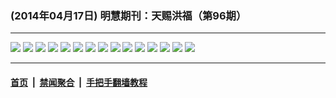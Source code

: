 ### (2014年04月17日) 明慧期刊：天赐洪福（第96期）

---

<img src="http://qikan.minghui.org/mhqkpage/qikanimage/2014/04/17/tchf-96-2in1-read1-online1.png"/> 

<img src="http://qikan.minghui.org/mhqkpage/qikanimage/2014/04/17/tchf-96-2in1-read1-online2.png"/> 

<img src="http://qikan.minghui.org/mhqkpage/qikanimage/2014/04/17/tchf-96-2in1-read1-online3.png"/> 

<img src="http://qikan.minghui.org/mhqkpage/qikanimage/2014/04/17/tchf-96-2in1-read1-online4.png"/> 

<img src="http://qikan.minghui.org/mhqkpage/qikanimage/2014/04/17/tchf-96-2in1-read1-online5.png"/> 

<img src="http://qikan.minghui.org/mhqkpage/qikanimage/2014/04/17/tchf-96-2in1-read1-online6.png"/> 

<img src="http://qikan.minghui.org/mhqkpage/qikanimage/2014/04/17/tchf-96-2in1-read1-online7.png"/> 

<img src="http://qikan.minghui.org/mhqkpage/qikanimage/2014/04/17/tchf-96-2in1-read1-online8.png"/> 

<img src="http://qikan.minghui.org/mhqkpage/qikanimage/2014/04/17/tchf-96-2in1-read1-online9.png"/> 

<img src="http://qikan.minghui.org/mhqkpage/qikanimage/2014/04/17/tchf-96-2in1-read1-online10.png"/> 

<img src="http://qikan.minghui.org/mhqkpage/qikanimage/2014/04/17/tchf-96-2in1-read1-online11.png"/> 

<img src="http://qikan.minghui.org/mhqkpage/qikanimage/2014/04/17/tchf-96-2in1-read1-online12.png"/> 

<img src="http://qikan.minghui.org/mhqkpage/qikanimage/2014/04/17/tchf-96-2in1-read1-online13.png"/> 

<img src="http://qikan.minghui.org/mhqkpage/qikanimage/2014/04/17/tchf-96-2in1-read1-online14.png"/> 

<img src="http://qikan.minghui.org/mhqkpage/qikanimage/2014/04/17/tchf-96-2in1-read1-online15.png"/> 



---

#### [首页](../../../..) &nbsp;|&nbsp; [禁闻聚合](https://github.com/gfw-breaker/banned-news) &nbsp;|&nbsp; [手把手翻墙教程](https://github.com/gfw-breaker/guides) 